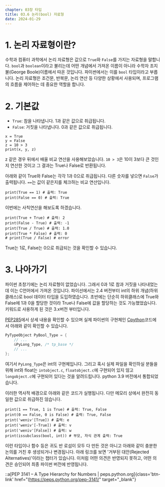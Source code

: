 ```yaml
---
chapter: 03장 타입
title: 03.6 논리(bool) 자료형
date: 2024-01-29
---
```


# 1. 논리 자료형이란?

수학과 컴퓨터 과학에서 논리 자료형은 값으로 `True`와 `False`를 가지는 자료형을 말합니다. `bool`과 `boolean`이라고 불리는데 어떤 개념에서 가져온 이름이 아니라 수학자 조지 불(George Boole)이름에서 따온 것입니다. 파이썬에서는 이를 `bool` 타입이라고 부릅니다. 논리 자료형은 조건문, 반복문, 논리 연산 등 다양한 상황에서 사용되며, 프로그램의 흐름을 제어하는 데 중요한 역할을 합니다.

# 2. **기본값**

- `True`: 참을 나타냅니다. 1과 같은 값으로 취급됩니다.
- `False`: 거짓을 나타냅니다. 0과 같은 값으로 취급됩니다.

```python-exec
x = True
y = False
z = 10 > 3
print(x, y, z)
```

z 같은 경우 뒤에서 배울 비교 연산을 사용해보았습니다. `10 > 3`은 10이 3보다 큰 것인지 연산한 것이고 그 결과는 True나 False로 반환됩니다.

아래와 같이 True와 False는 각각 1과 0으로 취급됩니다. 다른 숫자를 넣으면 `False`가 출력됩니다. `==`는 값이 같은지를 체크하는 비교 연산입니다.

```python-exec
print(True == 1) # 출력: True
print(False == 0) # 출력: True
```

이번에는 사칙연산을 해보도록 하겠습니다.

```python-exec
print(True + True) # 출력: 2
print(False - True) # 출력: -1
print(True / True) # 출력: 1.0
print(True * False) # 출력: 0
# print(True / False) # error
```

True는 1로, False는 0으로 취급되는 것을 확인할 수 있습니다.

# 3. 나아가기

파이썬 초창기에는 논리 자료형이 없었습니다. 그래서 0과 1로 참과 거짓을 나타내었는데 이는 C언어에서 가져온 것입니다. 파이선에서는 2.4 버전부터 int의 하위 개념(하위 클래스)로 bool 데이터 타입을 도입하였습니다. 초반에는 단순히 하위클래스에 True와 False에 1과 0을 할당한 것이라 True나 False에 값을 할당하는 것도 가능했었습니다. 키워드로 사용하게 된 것은 3.x버전 부터입니다.

[PEP285](https://peps.python.org/pep-0285/)에서 상세 내용을 확인할 수 있으며 실제 파이썬의 구현체인 [Cpython](https://github.com/python/cpython/blob/main/Objects/boolobject.c)코드에서 아래와 같이 확인할 수 있습니다.

```c
PyTypeObject PyBool_Type = {
    // ...
    &PyLong_Type, /* tp_base */
    // ...
};
```

여기서 `PyLong_Type`은 int의 구현체입니다. 그리고 혹시 실제 파일을 확인하실 분들을 위해 int와 float는 `intobject.c`, `floatobject.c`에 구현되어 있지 않고 `longobject.c`에 구현되어 있다는 것을 알려드립니다. python 3.9 버전에서 통합되었습니다.

이러한 역사적 배경으로 아래와 같은 코드가 실행됩니다. 다만 메모리 상에서 완전히 동일한 값으로 취급하진 않습니다.
```python-exec
print(1 == True, 1 is True) # 출력: True, False
print(0 == False, 0 is False) # 출력: True, False
print('weniv'[True]) # 출력: e
print('weniv'[-True]) # 출력: v
print('weniv'[False]) # 출력: w
print(issubclass(bool, int)) # 부모, 자식 관계 출력: True
```

이런 타입이나 함수 등은 귀도 반 로섬이 모두 다 만든 것은 아니고 아래와 같이 충분한 논의를 거친 후 생성되거나 변경됩니다. 아래 링크를 보면 '거부된 대안(Rejected Alternatives)'이라는 챕터가 있습니다. 이처럼 어떤 의견은 반영되지 못하고, 어떤 의견은 승인되어 최종 파이썬 버전에 반영됩니다.

::a[PEP 3141 – A Type Hierarchy for Numbers | peps.python.org]{class='btn-link' href="(https://peps.python.org/pep-3141/" target="\_blank"}
